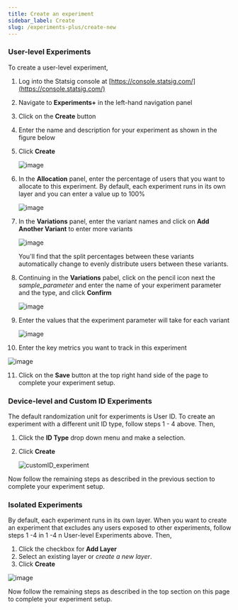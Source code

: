 ```yaml
---
title: Create an experiment
sidebar_label: Create
slug: /experiments-plus/create-new
---
```


### User-level Experiments
To create a user-level experiment,
1. Log into the Statsig console at [https://console.statsig.com/](https://console.statsig.com/)
2. Navigate to **Experiments+** in the left-hand navigation panel
3. Click on the **Create** button
4. Enter the name and description for your experiment as shown in the figure below
5. Click **Create** 

   ![image](https://user-images.githubusercontent.com/1315028/138970611-1e46fe5a-6119-4be3-8cc1-0b296477d6c8.png)
   
6. In the **Allocation** panel, enter the percentage of users that you want to allocate to this experiment. By default, each experiment runs in its own layer and you can enter a value up to 100%

   ![image](https://user-images.githubusercontent.com/1315028/138972419-b7c42f97-29ec-407e-851f-3301130a21c5.png)

7. In the **Variations** panel, enter the variant names and click on **Add Another Variant** to enter more variants

   ![image](https://user-images.githubusercontent.com/1315028/138972765-bd10e43e-be10-4859-ae32-bde87913b0e6.png)

   You'll find that the split percentages between these variants automatically change to evenly distribute users between these variants.

8. Continuing in the **Variations** pabel, click on the pencil icon next the _sample_parameter_ and enter the name of your experiment parameter and the type, and click **Confirm**

   ![image](https://user-images.githubusercontent.com/1315028/138972604-3bb43962-6991-4eac-9fba-a9ab165ea1d2.png)

9. Enter the values that the experiment parameter will take for each variant

   ![image](https://user-images.githubusercontent.com/1315028/138973003-66f3879c-14f2-44f2-9a3a-ee2be0b18162.png)
   
10. Enter the key metrics you want to track in this experiment

   ![image](https://user-images.githubusercontent.com/1315028/138973362-69b53d48-745a-462f-a275-b0a3720d4d90.png)

11. Click on the **Save** button at the top right hand side of the page to complete your experiment setup.


### Device-level and Custom ID Experiments
The default randomization unit for experiments is User ID.  To create an experiment with a different unit ID type, follow steps 1 - 4 above. Then,
 1. Click the **ID Type** drop down menu and make a selection.
 2. Click **Create**
 
    ![customID_experiment](https://user-images.githubusercontent.com/90343952/140976464-1dc14853-5aa1-4a6d-853d-317e06bc6d04.png)

Now follow the remaining steps as described in the previous section to complete your experiment setup. 

### Isolated Experiments
By default, each experiment runs in its own layer. When you want to create an experiment that excludes any users exposed to other experiments, follow steps 1 -4 in 1 -4 n User-level Experiments above. Then,
1. Click the checkbox for **Add Layer**
2. Select an existing layer or _create a new layer_.
3. Click **Create**

![image](https://user-images.githubusercontent.com/1315028/138971433-98c6e385-a95b-4e9c-a3d8-d9d291b6cac6.png)

Now follow the remaining steps as described in the top section on this page to complete your experiment setup.
